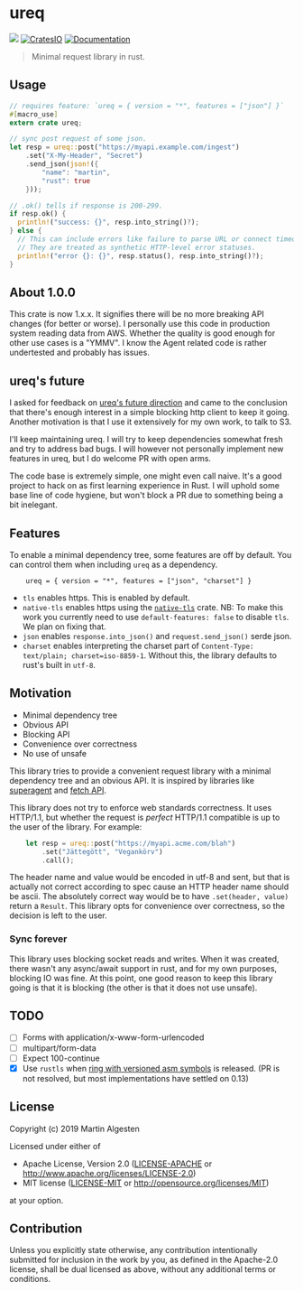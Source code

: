 # ureq

![](https://github.com/algesten/ureq/workflows/CI/badge.svg)
[![CratesIO](https://img.shields.io/crates/v/ureq.svg)](https://crates.io/crates/ureq)
[![Documentation](https://docs.rs/ureq/badge.svg)](https://docs.rs/ureq)

> Minimal request library in rust.

## Usage

```rust
// requires feature: `ureq = { version = "*", features = ["json"] }`
#[macro_use]
extern crate ureq;

// sync post request of some json.
let resp = ureq::post("https://myapi.example.com/ingest")
    .set("X-My-Header", "Secret")
    .send_json(json!({
        "name": "martin",
        "rust": true
    }));

// .ok() tells if response is 200-299.
if resp.ok() {
  println!("success: {}", resp.into_string()?);
} else {
  // This can include errors like failure to parse URL or connect timeout.
  // They are treated as synthetic HTTP-level error statuses.
  println!("error {}: {}", resp.status(), resp.into_string()?);
}
```

## About 1.0.0

This crate is now 1.x.x. It signifies there will be no more breaking
API changes (for better or worse). I personally use this code in
production system reading data from AWS. Whether the quality is good
enough for other use cases is a "YMMV". I know the Agent related code
is rather  undertested and probably has issues.

## ureq's future

I asked for feedback on [ureq's future
direction](https://www.reddit.com/r/rust/comments/eu6qg8/future_of_ureq_http_client_library/)
and came to the conclusion that there's enough interest in a simple
blocking http client to keep it going. Another motivation is that I
use it extensively for my own work, to talk to S3.

I'll keep maintaining ureq. I will try to keep dependencies somewhat
fresh and try to address bad bugs. I will however not personally
implement new features in ureq, but I do welcome PR with open arms.

The code base is extremely simple, one might even call naive. It's a
good project to hack on as first learning experience in Rust. I will
uphold some base line of code hygiene, but won't block a PR due to
something being a bit inelegant.

## Features

To enable a minimal dependency tree, some features are off by default.
You can control them when including `ureq` as a dependency.

```
    ureq = { version = "*", features = ["json", "charset"] }
```

* `tls` enables https. This is enabled by default.
* `native-tls` enables https using the [`native-tls`](https://crates.io/crates/native-tls) crate. 
  NB: To make this work you currently need to use `default-features: false` to disable `tls`.
  We plan on fixing that.
* `json` enables `response.into_json()` and `request.send_json()` serde json.
* `charset` enables interpreting the charset part of
  `Content-Type: text/plain; charset=iso-8859-1`. Without this, the library
  defaults to rust's built in `utf-8`.

## Motivation

  * Minimal dependency tree
  * Obvious API
  * Blocking API
  * Convenience over correctness
  * No use of unsafe

This library tries to provide a convenient request library with a minimal dependency
tree and an obvious API. It is inspired by libraries like
[superagent](http://visionmedia.github.io/superagent/) and
[fetch API](https://developer.mozilla.org/en-US/docs/Web/API/Fetch_API).

This library does not try to enforce web standards correctness. It uses HTTP/1.1,
but whether the request is _perfect_ HTTP/1.1 compatible is up to the user of the
library. For example:

```rust
    let resp = ureq::post("https://myapi.acme.com/blah")
        .set("Jättegött", "Vegankörv")
        .call();
```

The header name and value would be encoded in utf-8 and sent, but that is actually not
correct according to spec cause an HTTP header name should be ascii. The absolutely
correct way would be to have `.set(header, value)` return a `Result`. This library opts
for convenience over correctness, so the decision is left to the user.

### Sync forever

This library uses blocking socket reads and writes. When it was
created, there wasn't any async/await support in rust, and for my own
purposes, blocking IO was fine. At this point, one good reason to keep
this library going is that it is blocking (the other is that it does not
use unsafe).

## TODO

- [ ] Forms with application/x-www-form-urlencoded
- [ ] multipart/form-data
- [ ] Expect 100-continue
- [x] Use `rustls` when [ring with versioned asm symbols](https://github.com/briansmith/ring/pull/619) is released. (PR is not resolved, but most implementations have settled on 0.13)

## License

Copyright (c) 2019 Martin Algesten

Licensed under either of

 * Apache License, Version 2.0
   ([LICENSE-APACHE](LICENSE-APACHE) or http://www.apache.org/licenses/LICENSE-2.0)
 * MIT license
   ([LICENSE-MIT](LICENSE-MIT) or http://opensource.org/licenses/MIT)

at your option.

## Contribution

Unless you explicitly state otherwise, any contribution intentionally submitted
for inclusion in the work by you, as defined in the Apache-2.0 license, shall be
dual licensed as above, without any additional terms or conditions.
